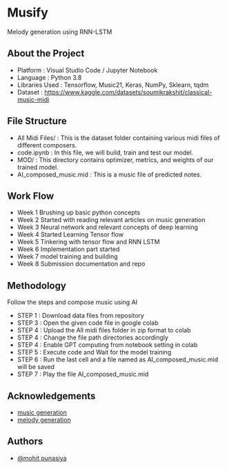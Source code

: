 
# Musify

Melody generation using RNN-LSTM





## About the Project
* Platform : Visual Studio Code / Jupyter Notebook
* Language : Python 3.8
* Libraries Used : Tensorflow, Music21, Keras, NumPy, Sklearn, tqdm
* Dataset : https://www.kaggle.com/datasets/soumikrakshit/classical-music-midi
## File Structure
* All Midi Files/ : This is the dataset folder containing various midi files of different composers.
* code.ipynb : In this file, we will build, train and test our model.
* MOD/ : This directory contains optimizer, metrics, and weights of our trained model.
* AI_composed_music.mid : This is a music file of predicted notes.

## Work Flow
* Week 1 Brushing up basic python concepts
* Week 2 Started with reading relevant articles on music generation
* Week 3 Neural network and relevant concepts of deep learning
* Week 4 Started Learning Tensor flow
* Week 5 Tinkering with tensor flow and RNN LSTM
* Week 6 Implementation part started
* Week 7 model training and building
* Week 8 Submission documentation and repo
## Methodology
Follow the steps and compose music using AI

* STEP 1 : Download data files from repository
* STEP 3 : Open the given code file in google colab
* STEP 4 : Upload the All midi files folder in zip format to colab
* STEP 4 : Change the file path directories accordingly
* STEP 4 : Enable GPT computing from notebook setting in colab
* STEP 5 : Execute code and Wait for the model training
* STEP 6 : Run the last cell and a file named as AI_composed_music.mid will be saved
* STEP 7 : Play the file AI_composed_music.mid 
## Acknowledgements
- [music generation](https://github.com/abhijit-kr/MUSIFY---Music-Composition-using-AI)
 - [melody generation](https://github.com/musikalkemist/generating-melodies-with-rnn-lstm)
 

## Authors

- [@mohit punasiya](https://github.com/MohitPunasiya)

